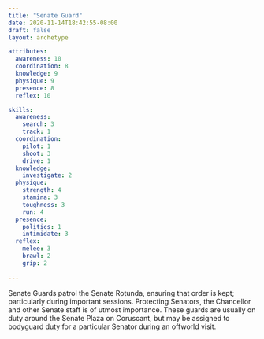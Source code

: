 ```yaml
---
title: "Senate Guard"
date: 2020-11-14T18:42:55-08:00
draft: false
layout: archetype 

attributes:
  awareness: 10
  coordination: 8
  knowledge: 9
  physique: 9
  presence: 8
  reflex: 10

skills:
  awareness:
    search: 3
    track: 1
  coordination:
    pilot: 1
    shoot: 3
    drive: 1
  knowledge:
    investigate: 2
  physique:
    strength: 4
    stamina: 3
    toughness: 3
    run: 4
  presence:
    politics: 1
    intimidate: 3
  reflex:
    melee: 3
    brawl: 2
    grip: 2
     
---
```

Senate Guards patrol the Senate Rotunda, ensuring that order is kept; particularly during important sessions. Protecting Senators, the Chancellor and other Senate staff is of utmost importance. These guards are usually on duty around the Senate Plaza on Coruscant, but may be assigned to bodyguard duty for a particular Senator during an offworld visit.

